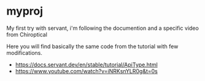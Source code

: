 # myproj
My first try with servant, i'm following the documention and a specific video from Chiroptical

Here you will find basically the same code from the tutorial with few modifications.

- https://docs.servant.dev/en/stable/tutorial/ApiType.html
- https://www.youtube.com/watch?v=iNRKsnYLR0g&t=0s